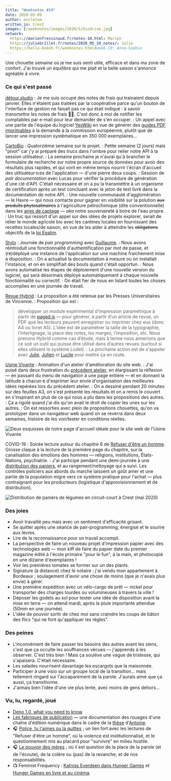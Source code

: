 ```yaml
---
title: "Weeknotes #19"
date: 2020-05-09
author: oncletom
written_in: Crest
images: [/weeknotes/images/2020/5/biodrive.jpg]
network:
  https://marienfressinaud.fr/notes-10.html: Marien
  https://juliebrillet.fr/notes/2020_05_10_notes/: Julie
  https://hello-bokeh.fr/weeknotes.html#week-19: Anne-Sophie
---
```


Une chouette semaine où je me suis senti utile, efficace et dans ma zone de confort. J'ai trouvé un équilibre qui me plait et la belle saison s'annonce agréable à vivre.

<!--more-->

### Ce qui s'est passé

[détour.studio]
: Je me suis occupé des notes de frais qui trainaient depuis janvier.
  Elles n'étaient pas traitées par la coopérative parce qu'un bouton de l'interface de gestion ne faisait pas ce qui était indiqué : à savoir _transmettre_ les notes de frais 🤦‍♂️. C'est donc à moi de notifier
  les comptables par e-mail pour leur demander de s'en occuper.
: Un appel avec une partie de l'équipe du logiciel [YesWiki](https://yeswiki.net) en vue de générer des [guides PDF imprimables](https://github.com/YesWiki/yeswiki-extension-publication) à la demande à la commission européenne, plutôt que de lancer une impression systématique en 350 000 exemplaires…

[CartoBio]
: Quatorzième semaine sur le projet.
: Petite semaine (2 jours) mais "pivot" car j'y ai préparé des trucs dans l'ombre pour relier notre API à la session utilisateur.
: La semaine prochaine je n'aurai qu'à brancher le formulaire de recherche sur notre propre source de données pour avoir des résultats plus rapides, et qui vont en même temps nourrir l'écran d'accueil des utilisateur·ices de l'application — d'une pierre deux coups.
: Session de _pair documentation_ avec Lucas pour vérifier la procédure
  de génération d'une clé d'API. C'était nécessaire et on a pu la transmettre à un organisme de certification après un test concluant avec le jeton de test livré dans la documentation de notre API.
: Une nouvelle communauté d'agglomération — le Havre — qui nous contacte
  pour gagner en visibilité sur la polution ~~aux produits phytosatinaires~~ à l'agriculture pétrochimique (dite conventionnelle) dans les [aires de captage](https://aires-captages.fr/) — _aka_ notre souvenaireté à boire de l'eau propre.
: Un truc qui ressort d'un appel sur des idées de projets explorer,
  serait de relier le monde agricole bio avec les cantines locales
  en fournissant des recettes locales/de saison, en vue de les aider
  à atteindre les ~~obligations~~ objectifs de la [loi Egalim](https://agriculture.gouv.fr/egalim-ce-que-contient-la-loi-agriculture-et-alimentation).


[Stylo]
: Journée de _pair programming_ avec [Guillaume].
: Nous avons réintroduit une fonctionnalité d'authentification par mot de passe, et (re)déployé une instance de l'application sur une machine fraichement mise à disposition.
: On a actualisé la documentation à mesure où on installait l'instance,
  et on en simplifiait des bouts quand c'était opportun.
: Nous avons automatisé les étapes de déploiement d'une nouvelle version
  du logiciel, qui sera désormais déployé automatiquement à chaque nouvelle fonctionnalité ou correctif.
: On était fier de nous en listant toutes les choses accomplies en une journée de travail.


[Revue Hybrid]
: La proposition a été retenue par les Presses Universitaires de Vincenne.
: Proposition qui est :
> développer un module expérimental d’impression paramétrique à partir de [paged.js] — pour générer, à partir d’un article de revue, un PDF que les lecteurs peuvent enregistrer ou imprimer chez eux (donc A4 ou livret A5). L’idée est de paramétrer la taille de la typographie, l’interlignage, la place des notes, les marges, l’imposition, etc. Nous prenons Hybrid comme cas d’étude, mais à terme nous aimerions que ce soit un outil qui puisse être utilisé dans d’autres revues (surtout si elles utilisent le système Lodel).
: La prochaine action est de s'appeler avec [Julie], [Julien] et [Lucile]
  pour mettre ça en route.


[Usine Vivante]
: Animation d'un atelier d'amélioration du site web.
: J'ai puisé dans deux frustration du [précédent atelier](/weeknotes/17/),
  en élargissant la réflexion — en passant du menu de navigation à une page entière —
  et en donnant la latitude à chacun·e d'exprimer leur envie d'organisation des meilleures idées repérées lors du précédent atelier.
: On a dessiné pendant 20 minutes sur des feuilles A3, on s'est présenté
  les résultats et on a remis le couvert en s'inspirant en plus de ce qui
  nous a plu dans les propositions des autres.
: Ça a rigolé quand j'ai dis qu'on avait le droit de copier les unes sur
  les autres.
: On est ressorties avec plein de propositions chouettes, qu'on va
  prototyper dans un navigateur web quand on se reverra
  dans deux semaines, histoire de les voir/tester en conditions réelles.

![](/weeknotes/images/2020/5/maquette-uv.png "Deux esquisses de notre page d'accueil idéale pour le site web de l'Usine Vivante")


COVID-19
: Soirée lecture autour du chapitre 6 de [Refuser d'être un homme](https://www.syllepse.net/refuser-d-etre-un-homme-_r_62_i_567.html).<br>
  Grosse claque à la lecture de la première page du chapitre, sur la
  canalisation des émotions des hommes — religions, institutions, États-Nations, psychiatrie.
: J'ai participé pendant une demi-journée à une [distribution des paniers](https://www.openfoodfrance.org/biodrivecrest/shop), et
  au rangement/nettoyage qui a suivi. Les contrôles policiers aux abords
  du marché laissent un goût amer et une partie de la population
  migre vers ce système pratique pour l'achat — plus contraignant
  pour les producteurs (logistique d'approvisionnement et de distribution).

![](/weeknotes/images/2020/5/biodrive.jpg "Distribution de paniers de légumes en circuit-court à Crest (mai 2020)")

### Des joies

- Avoir travaillé peu mais avec un sentiment d'efficacité grisant.
- Se quitter après une séance de pair-programming, énergisé et le sourire aux lèvres.
- Lire de la reconnaissance pour un travail accompli.
- La perspective de faire un nouveau projet d'impression papier avec des technologies web — mon kiff de faire du papier date du premier magazine édité à l'école primaire "pour le fun", à la main, et photocopié en une dizaine d'exemplaires !
- Voir les premières tomates se former sur un des plants.
- Signature (à distance) chez le notaire : j'ai vendu mon appartement à Bordeaux ; soulagement d'avoir une chose de moins (que je n'avais plus envie) à gérer.
- Une première expédition avec un vélo-cargo de prêt — nickel pour transporter des charges lourdes ou volumineuses à travers la ville !
- Déposer les godets au sol pour tester une idée de disposition avant la mise en terre — on attend mardi, après la pluie importante attendue (50mm en une journée).
- L'idée de pouvoir sortir de chez moi sans craindre les coups de bâton des flics "qui ne font qu'appliquer les règles".

### Des peines

- L'inconvénient de faire passer les besoins des autres avant les siens,
  c'est que ça occulte les souffrances vécues — j'apprends à les observer.
  C'est très bien ! Mais ça soulève une vague de tristesse, qui s'apaisera.
  C'était nécessaire.
- Les salades nourrisent davantage les escargots que la maisonnée.
- Participer à une visio sur un groupe local de la transition… mais tellement ringard sur l'accaparement de la parole. J'aurais aimé que ça aussi, ça transitionne.
- J'aimais bien l'idée d'une vie plus lente, avec moins de gens dehors…

### Vu, lu, regardé, joué

- [Deno 1.0, what you need to know](https://blog.logrocket.com/deno-1-0-what-you-need-to-know/)
- [Les fabriques de publication](https://www.quaternum.net/2020/04/29/les-fabriques-de-publication/) — une documentation des rouages d'une chaîne d'édition numérique dans le cadre de la [thèse](https://www.quaternum.net/phd/) d'[Antoine].
- 🎧 [Police, tu l'aimes ou la quittes](https://www.franceculture.fr/emissions/les-pieds-sur-terre/police-tu-laimes-ou-tu-la-quittes) ; un lien fort avec les lectures de "Refuser d'être un homme", où la violence est institutionnalisé, et le questionnement mis au placard pour "survivre" en milieu hostile.
- 🎧 [Le pouvoir des mères](https://www.arteradio.com/son/61663279/le_pouvoir_des_meres_23) ; où il est question de la place de la parole (et de l'écoute), de la colère ou (pas) de la revanche, et de nos responsabilités.
- 📺 Feminist Frequency : [Katniss Everdeen dans Hunger Games](https://www.youtube.com/watch?v=C8428XSejp0) et [Hunger Games en livre et au cinéma](https://www.youtube.com/watch?v=3AilblBXlWU).

[détour.studio]: /
[Stylo]: https://github.com/EcrituresNumeriques/stylo
[Jardins Nourriciers]: https://www.lesjardinsnourriciers.com/
[CartoBio]: https://cartobio.org/
[Usine Vivante]: https://www.usinevivante.org
[Apprendre à développer une cartographie web]: https://github.com/sofiaboulaarab/carto_recherche
[Revue Hybrid]: https://www.puv-editions.fr/collections/hybrid.html
[paged.js]: https://www.pagedjs.org/

[Sofia]: https://twitter.com/sofiaboulaarab
[Anne-Sophie]: https://hello-bokeh.fr
[Guillaume]: https://www.yuzutech.fr/
[Antoine]: https://www.quaternum.net/
[Julie]: http://julie-blanc.fr/
[Julien]: https://www.lesvoisinsdustudio.ch/
[Lucile]: http://lucilehaute.fr/
